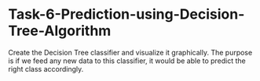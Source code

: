 # Task-6-Prediction-using-Decision-Tree-Algorithm
Create the Decision Tree classifier and visualize it graphically. 
The purpose is if we feed any new data to this classifier, it would be able to predict the right class accordingly.
